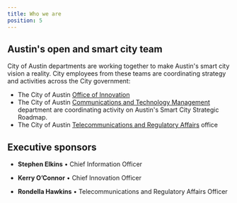 ```yaml
---
title: Who we are
position: 5
---
```


## Austin's open and smart city team

City of Austin departments are working together to make Austin's smart city vision a reality. City employees from these teams are coordinating strategy and activities across the City government:

* The City of Austin [Office of Innovation](https://cityofaustin.github.io/innovation)
* The City of Austin [Communications and Technology Management](https://www.austintexas.gov/techreport/communications-and-technology-management) department are coordinating activity on Austin's Smart City Strategic Roadmap. 
* The City of Austin [Telecommunications and Regulatory Affairs](http://www.austintexas.gov/department/telecommunications) office

## Executive sponsors

* **Stephen Elkins** • Chief Information Officer

* **Kerry O’Connor** • Chief Innovation Officer

* **Rondella Hawkins** • Telecommunications and Regulatory Affairs Officer
